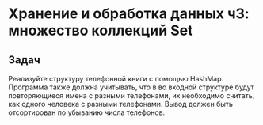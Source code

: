 # Хранение и обработка данных ч3: множество коллекций Set

## Задач
Реализуйте структуру телефонной книги с помощью HashMap.
Программа также должна учитывать, что в во входной структуре будут повторяющиеся имена с разными телефонами, их необходимо считать, как одного человека с разными телефонами.
Вывод должен быть отсортирован по убыванию числа телефонов.
